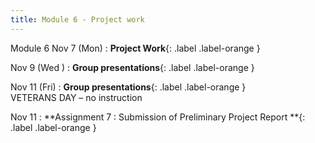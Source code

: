 ```yaml
---
title: Module 6 - Project work
---
```

Module 6 
Nov 7 (Mon)
: **Project Work**{: .label .label-orange } 

Nov 9 (Wed )
: **Group presentations**{: .label .label-orange }

Nov 11 (Fri)
: **Group presentations**{: .label .label-orange }    
VETERANS DAY – no instruction 

Nov 11 
: **Assignment 7 : Submission of Preliminary Project Report **{: .label .label-orange }